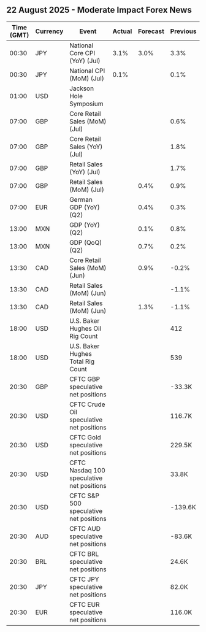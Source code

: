 ## 22 August 2025 - Moderate Impact Forex News

| Time (GMT) | Currency | Event | Actual | Forecast | Previous |
|------|----------|-------|--------|----------|----------|
| 00:30 | JPY | National Core CPI (YoY) (Jul) | 3.1% | 3.0% | 3.3% |
| 00:30 | JPY | National CPI (MoM) (Jul) | 0.1% |  | 0.1% |
| 01:00 | USD | Jackson Hole Symposium |  |  |  |
| 07:00 | GBP | Core Retail Sales (MoM) (Jul) |  |  | 0.6% |
| 07:00 | GBP | Core Retail Sales (YoY) (Jul) |  |  | 1.8% |
| 07:00 | GBP | Retail Sales (YoY) (Jul) |  |  | 1.7% |
| 07:00 | GBP | Retail Sales (MoM) (Jul) |  | 0.4% | 0.9% |
| 07:00 | EUR | German GDP (YoY) (Q2) |  | 0.4% | 0.3% |
| 13:00 | MXN | GDP (YoY) (Q2) |  | 0.1% | 0.8% |
| 13:00 | MXN | GDP (QoQ) (Q2) |  | 0.7% | 0.2% |
| 13:30 | CAD | Core Retail Sales (MoM) (Jun) |  | 0.9% | -0.2% |
| 13:30 | CAD | Retail Sales (MoM) (Jun) |  |  | -1.1% |
| 13:30 | CAD | Retail Sales (MoM) (Jun) |  | 1.3% | -1.1% |
| 18:00 | USD | U.S. Baker Hughes Oil Rig Count |  |  | 412 |
| 18:00 | USD | U.S. Baker Hughes Total Rig Count |  |  | 539 |
| 20:30 | GBP | CFTC GBP speculative net positions |  |  | -33.3K |
| 20:30 | USD | CFTC Crude Oil speculative net positions |  |  | 116.7K |
| 20:30 | USD | CFTC Gold speculative net positions |  |  | 229.5K |
| 20:30 | USD | CFTC Nasdaq 100 speculative net positions |  |  | 33.8K |
| 20:30 | USD | CFTC S&P 500 speculative net positions |  |  | -139.6K |
| 20:30 | AUD | CFTC AUD speculative net positions |  |  | -83.6K |
| 20:30 | BRL | CFTC BRL speculative net positions |  |  | 24.6K |
| 20:30 | JPY | CFTC JPY speculative net positions |  |  | 82.0K |
| 20:30 | EUR | CFTC EUR speculative net positions |  |  | 116.0K |
